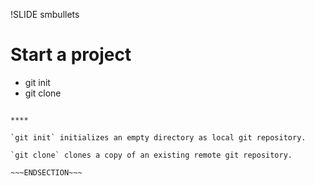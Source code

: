 !SLIDE smbullets
# Start a project

* git init
* git clone

~~~SECTION:handouts~~~

****

`git init` initializes an empty directory as local git repository.

`git clone` clones a copy of an existing remote git repository. 

~~~ENDSECTION~~~
